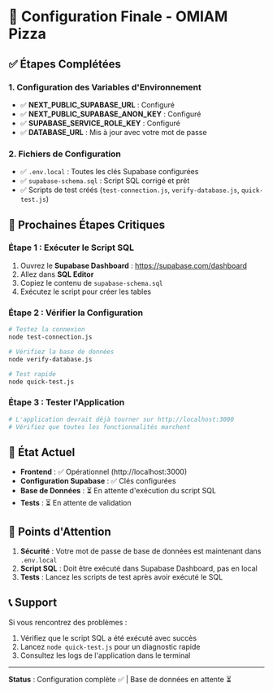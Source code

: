 # 🎯 Configuration Finale - OMIAM Pizza

## ✅ Étapes Complétées

### 1. Configuration des Variables d'Environnement
- ✅ **NEXT_PUBLIC_SUPABASE_URL** : Configuré
- ✅ **NEXT_PUBLIC_SUPABASE_ANON_KEY** : Configuré  
- ✅ **SUPABASE_SERVICE_ROLE_KEY** : Configuré
- ✅ **DATABASE_URL** : Mis à jour avec votre mot de passe

### 2. Fichiers de Configuration
- ✅ `.env.local` : Toutes les clés Supabase configurées
- ✅ `supabase-schema.sql` : Script SQL corrigé et prêt
- ✅ Scripts de test créés (`test-connection.js`, `verify-database.js`, `quick-test.js`)

## 🔄 Prochaines Étapes Critiques

### Étape 1 : Exécuter le Script SQL
1. Ouvrez le **Supabase Dashboard** : https://supabase.com/dashboard
2. Allez dans **SQL Editor**
3. Copiez le contenu de `supabase-schema.sql`
4. Exécutez le script pour créer les tables

### Étape 2 : Vérifier la Configuration
```bash
# Testez la connexion
node test-connection.js

# Vérifiez la base de données
node verify-database.js

# Test rapide
node quick-test.js
```

### Étape 3 : Tester l'Application
```bash
# L'application devrait déjà tourner sur http://localhost:3000
# Vérifiez que toutes les fonctionnalités marchent
```

## 🎯 État Actuel

- **Frontend** : ✅ Opérationnel (http://localhost:3000)
- **Configuration Supabase** : ✅ Clés configurées
- **Base de Données** : ⏳ En attente d'exécution du script SQL
- **Tests** : ⏳ En attente de validation

## 🚨 Points d'Attention

1. **Sécurité** : Votre mot de passe de base de données est maintenant dans `.env.local`
2. **Script SQL** : Doit être exécuté dans Supabase Dashboard, pas en local
3. **Tests** : Lancez les scripts de test après avoir exécuté le SQL

## 📞 Support

Si vous rencontrez des problèmes :
1. Vérifiez que le script SQL a été exécuté avec succès
2. Lancez `node quick-test.js` pour un diagnostic rapide
3. Consultez les logs de l'application dans le terminal

---

**Status** : Configuration complète ✅ | Base de données en attente ⏳